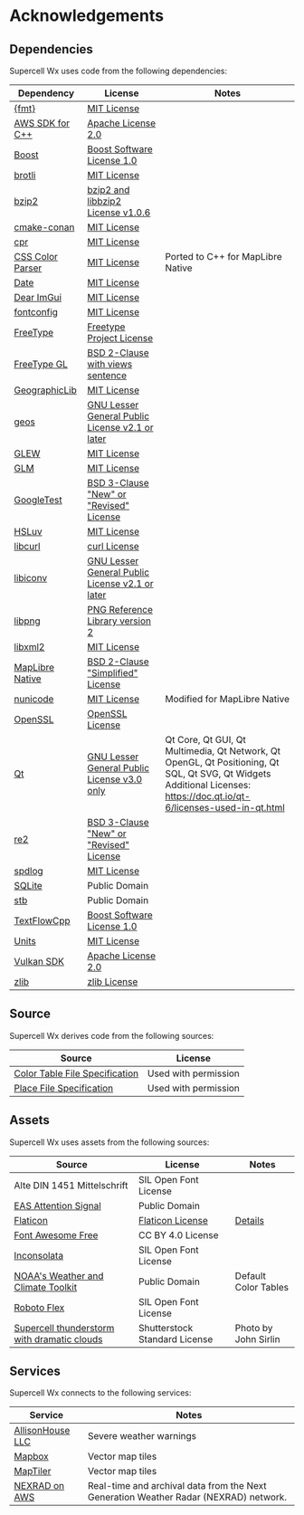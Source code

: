 Acknowledgements
================

Dependencies
------------

Supercell Wx uses code from the following dependencies:

| Dependency | License | Notes |
| ---------- | ------- | ----- |
| [{fmt}](https://fmt.dev/) | [MIT License](https://spdx.org/licenses/MIT.html) |
| [AWS SDK for C++](https://aws.amazon.com/sdk-for-cpp/) | [Apache License 2.0](https://spdx.org/licenses/Apache-2.0.html) |
| [Boost](https://www.boost.org/) | [Boost Software License 1.0](https://spdx.org/licenses/BSL-1.0.html) |
| [brotli](https://github.com/google/brotli) | [MIT License](https://spdx.org/licenses/MIT.html) |
| [bzip2](https://sourceware.org/bzip2/) | [bzip2 and libbzip2 License v1.0.6](https://spdx.org/licenses/bzip2-1.0.6.html) |
| [cmake-conan](https://github.com/conan-io/cmake-conan) | [MIT License](https://spdx.org/licenses/MIT.html) |
| [cpr](https://github.com/libcpr/cpr) | [MIT License](https://spdx.org/licenses/MIT.html) |
| [CSS Color Parser](https://github.com/deanm/css-color-parser-js) | [MIT License](https://spdx.org/licenses/MIT.html) | Ported to C++ for MapLibre Native |
| [Date](https://github.com/HowardHinnant/date) | [MIT License](https://spdx.org/licenses/MIT.html) |
| [Dear ImGui](https://github.com/ocornut/imgui) | [MIT License](https://spdx.org/licenses/MIT.html) |
| [fontconfig](http://fontconfig.org/) | [MIT License](https://spdx.org/licenses/MIT.html) |
| [FreeType](https://freetype.org/) | [Freetype Project License](https://spdx.org/licenses/FTL.html) |
| [FreeType GL](https://github.com/rougier/freetype-gl) | [BSD 2-Clause with views sentence](https://spdx.org/licenses/BSD-2-Clause-Views.html) |
| [GeographicLib](https://geographiclib.sourceforge.io/) | [MIT License](https://spdx.org/licenses/MIT.html) |
| [geos](https://libgeos.org/) | [GNU Lesser General Public License v2.1 or later](https://spdx.org/licenses/LGPL-2.1-or-later.html) |
| [GLEW](https://www.opengl.org/sdk/libs/GLEW/) | [MIT License](https://spdx.org/licenses/MIT.html) |
| [GLM](https://github.com/g-truc/glm) | [MIT License](https://spdx.org/licenses/MIT.html) |
| [GoogleTest](https://google.github.io/googletest/) | [BSD 3-Clause "New" or "Revised" License](https://spdx.org/licenses/BSD-3-Clause.html) |
| [HSLuv](https://www.hsluv.org/) | [MIT License](https://spdx.org/licenses/MIT.html) |
| [libcurl](https://curl.se/libcurl/) | [curl License](https://spdx.org/licenses/curl.html) |
| [libiconv](https://www.gnu.org/software/libiconv/) | [GNU Lesser General Public License v2.1 or later](https://spdx.org/licenses/LGPL-2.1-or-later.html) |
| [libpng](http://libpng.org/pub/png/libpng.html) | [PNG Reference Library version 2](https://spdx.org/licenses/libpng-2.0.html) |
| [libxml2](http://xmlsoft.org/) | [MIT License](https://spdx.org/licenses/MIT.html) |
| [MapLibre Native](https://maplibre.org/projects/maplibre-native/) | [BSD 2-Clause "Simplified" License](https://spdx.org/licenses/BSD-2-Clause.html) |
| [nunicode](https://bitbucket.org/alekseyt/nunicode/src/master/) | [MIT License](https://spdx.org/licenses/MIT.html) | Modified for MapLibre Native |
| [OpenSSL](https://www.openssl.org/) | [OpenSSL License](https://spdx.org/licenses/OpenSSL.html) |
| [Qt](https://www.qt.io/) | [GNU Lesser General Public License v3.0 only](https://spdx.org/licenses/LGPL-3.0-only.html) | Qt Core, Qt GUI, Qt Multimedia, Qt Network, Qt OpenGL, Qt Positioning, Qt SQL, Qt SVG, Qt Widgets<br/>Additional Licenses: https://doc.qt.io/qt-6/licenses-used-in-qt.html |
| [re2](https://github.com/google/re2) | [BSD 3-Clause "New" or "Revised" License](https://spdx.org/licenses/BSD-3-Clause.html) |
| [spdlog](https://github.com/gabime/spdlog) | [MIT License](https://spdx.org/licenses/MIT.html) |
| [SQLite](https://www.sqlite.org/) | Public Domain |
| [stb](https://github.com/nothings/stb) | Public Domain |
| [TextFlowCpp](https://github.com/catchorg/textflowcpp) | [Boost Software License 1.0](https://spdx.org/licenses/BSL-1.0.html) |
| [Units](https://github.com/nholthaus/units) | [MIT License](https://spdx.org/licenses/MIT.html) |
| [Vulkan SDK](https://www.vulkan.org/) | [Apache License 2.0](https://spdx.org/licenses/Apache-2.0.html) |
| [zlib](https://zlib.net/) | [zlib License](https://spdx.org/licenses/Zlib.html) |

Source
------

Supercell Wx derives code from the following sources:

| Source | License |
| ------ | ------- |
| [Color Table File Specification](http://www.grlevelx.com/manuals/color_tables/files_color_table.htm) | Used with permission |
| [Place File Specification](https://www.grlevelx.com/manuals/gis/files_places.htm) | Used with permission |

Assets
------

Supercell Wx uses assets from the following sources:

| Source | License | Notes |
| ------ | ------- | ----- |
| Alte DIN 1451 Mittelschrift | SIL Open Font License |
| [EAS Attention Signal](https://en.wikipedia.org/wiki/File:Emergency_Alert_System_Attention_Signal_20s.ogg) | Public Domain |
| [Flaticon](https://www.flaticon.com/) | [Flaticon License](https://www.freepikcompany.com/legal#nav-flaticon-agreement) | [Details](scwx-qt/res/icons/flaticon/README.md) |
| [Font Awesome Free](https://fontawesome.com/) | CC BY 4.0 License |
| [Inconsolata](https://fonts.google.com/specimen/Inconsolata) | SIL Open Font License |
| [NOAA's Weather and Climate Toolkit](https://www.ncdc.noaa.gov/wct/) | Public Domain | Default Color Tables |
| [Roboto Flex](https://fonts.google.com/specimen/Roboto+Flex) | SIL Open Font License |
| [Supercell thunderstorm with dramatic clouds](https://www.shutterstock.com/image-photo/supercell-thunderstorm-dramatic-clouds-1354353521) | Shutterstock Standard License | Photo by John Sirlin

Services
--------

Supercell Wx connects to the following services:

| Service | Notes |
| ------- | ----- |
| [AllisonHouse LLC](https://www.allisonhouse.com/) | Severe weather warnings |
| [Mapbox](https://www.mapbox.com/) | Vector map tiles |
| [MapTiler](https://www.maptiler.com/) | Vector map tiles |
| [NEXRAD on AWS](https://registry.opendata.aws/noaa-nexrad/) | Real-time and archival data from the Next Generation Weather Radar (NEXRAD) network. |

